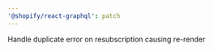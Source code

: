 ```yaml
---
'@shopify/react-graphql': patch
---
```


Handle duplicate error on resubscription causing re-render
